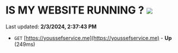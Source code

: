# IS MY WEBSITE RUNNING ? [![](https://img.shields.io/static/v1?label=Sponsor&message=%E2%9D%A4&logo=GitHub&color=%23fe8e86)](https://github.com/sponsors/<username>)

Last updated: **2/3/2024, 2:37:43 PM**

- `GET` [https://youssefservice.me](https://youssefservice.me) - **Up** (249ms)

